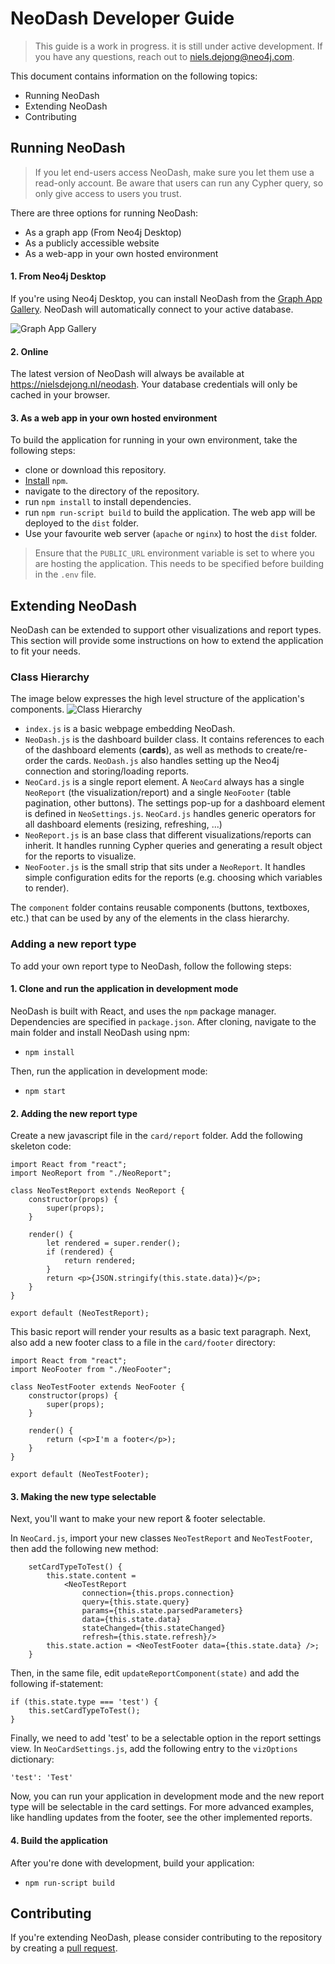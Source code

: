 # NeoDash Developer Guide
> This guide is a work in progress. it is still under active development. If you have any questions, reach out to niels.dejong@neo4j.com.

This document contains information on the following topics:
- Running NeoDash
- Extending NeoDash
- Contributing


## Running NeoDash
> If you let end-users access NeoDash, make sure you let them use a read-only account. 
> Be aware that users can run any Cypher query, so only give access to users you trust.
 
There are three options for running NeoDash:
- As a graph app (From Neo4j Desktop)
- As a publicly accessible website
- As a web-app in your own hosted environment
 
#### 1. From Neo4j Desktop
If you're using Neo4j Desktop, you can install NeoDash from the [Graph App Gallery](when).
NeoDash will automatically connect to your active database.

![Graph App Gallery](./img/graphapp.png) 
#### 2. Online
The latest version of NeoDash will always be available at https://nielsdejong.nl/neodash.
Your database credentials will only be cached in your browser.   

#### 3. As a web app in your own hosted environment
To build the application for running in your own environment, take the following steps:

- clone or download this repository.
- [Install](https://www.npmjs.com/get-npm) `npm`.
- navigate to the directory of the repository.
- run `npm install` to install dependencies.
- run `npm run-script build` to build the application. The web app will be deployed to the `dist` folder.
- Use your favourite web server (`apache` or `nginx`) to host the `dist` folder.

> Ensure that the `PUBLIC_URL` environment variable is set to where you are hosting the application. This needs to be specified before building in the `.env` file.


## Extending NeoDash
NeoDash can be extended to support other visualizations and report types. 
This section will provide some instructions on how to extend the application to fit your needs.

### Class Hierarchy
The image below expresses the high level structure of the application's components. 
![Class Hierarchy](./img/class-hierarchy.png) 

- `index.js` is a basic webpage embedding NeoDash.
- `NeoDash.js` is the dashboard builder class. It contains references to each of the dashboard elements (**cards**), as well as methods to create/re-order the cards. `NeoDash.js` also handles setting up the Neo4j connection and storing/loading reports.  
- `NeoCard.js` is a single report element. A `NeoCard` always has a single `NeoReport` (the visualization/report) and a single `NeoFooter` (table pagination, other buttons). The settings pop-up for a dashboard element is defined in `NeoSettings.js`. `NeoCard.js` handles generic operators for all dashboard elements (resizing, refreshing, ...) 
- `NeoReport.js` is an base class that different visualizations/reports can inherit. It handles running Cypher queries and generating a result object for the reports to visualize.
- `NeoFooter.js` is the small strip that sits under a `NeoReport`. It handles simple configuration edits for the reports (e.g. choosing which variables to render).

The `component` folder contains reusable components (buttons, textboxes, etc.) that can be used by any of the elements in the class hierarchy.

### Adding a new report type
To add your own report type to NeoDash, follow the following steps:

#### 1. Clone and run the application in development mode
NeoDash is built with React, and uses the `npm` package manager. Dependencies are specified in `package.json`.
After cloning, navigate to the main folder and install NeoDash using npm:
- `npm install`

Then, run the application in development mode:
- `npm start`


#### 2. Adding the new report type
Create a new javascript file in the `card/report` folder. Add the following skeleton code:
```
import React from "react";
import NeoReport from "./NeoReport";

class NeoTestReport extends NeoReport {
    constructor(props) {
        super(props);
    }

    render() {
        let rendered = super.render();
        if (rendered) {
            return rendered;
        }
        return <p>{JSON.stringify(this.state.data)}</p>;
    }
}

export default (NeoTestReport);
```

This basic report will render your results as a basic text paragraph. Next, also add a new footer class to a file in the `card/footer` directory:
```
import React from "react";
import NeoFooter from "./NeoFooter";

class NeoTestFooter extends NeoFooter {
    constructor(props) {
        super(props);
    }
    
    render() {
        return (<p>I'm a footer</p>);
    }
}

export default (NeoTestFooter);
```

#### 3. Making the new type selectable
Next, you'll want to make your new report & footer selectable.

In `NeoCard.js`, import your new classes `NeoTestReport` and `NeoTestFooter`, then add the following new method:
```
    setCardTypeToTest() {
        this.state.content =
            <NeoTestReport
                connection={this.props.connection} 
                query={this.state.query}
                params={this.state.parsedParameters}
                data={this.state.data}
                stateChanged={this.stateChanged}
                refresh={this.state.refresh}/>
        this.state.action = <NeoTestFooter data={this.state.data} />;
    }
```

Then, in the same file, edit `updateReportComponent(state)` and add the following if-statement:
```
if (this.state.type === 'test') {
    this.setCardTypeToTest();
}
```

Finally, we need to add 'test' to be a selectable option in the report settings view.
In `NeoCardSettings.js`, add the following entry to the `vizOptions` dictionary:
```
'test': 'Test'
```

Now, you can run your application in development mode and the new report type will be selectable in the card settings.
For more advanced examples, like handling updates from the footer, see the other implemented reports.

#### 4. Build the application
After you're done with development, build your application:
- `npm run-script build`

## Contributing
If you're extending NeoDash, please consider contributing to the repository by creating a [pull request](https://github.com/nielsdejong/neodash/pulls).
